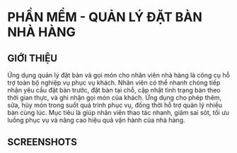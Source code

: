 # PHẦN MỀM - QUẢN LÝ ĐẶT BÀN NHÀ HÀNG
## GIỚI THIỆU
Ứng dụng quản lý đặt bàn và gọi món cho nhân viên nhà hàng là công cụ hỗ trợ toàn bộ nghiệp vụ phục vụ khách. Nhân viên có thể nhanh chóng tiếp nhận yêu cầu đặt bàn trước, đặt bàn tại chỗ, cập nhật tình trạng bàn theo thời gian thực, và ghi nhận gọi món của khách. Ứng dụng cho phép thêm, sửa, hủy món trong suốt quá trình phục vụ, đồng thời hỗ trợ quản lý nhiều bàn cùng lúc. Mục tiêu là giúp nhân viên thao tác nhanh, giảm sai sót, tối ưu luồng phục vụ và nâng cao hiệu quả vận hành của nhà hàng.
## SCREENSHOTS



